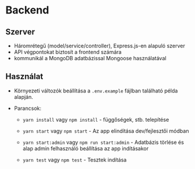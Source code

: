 # Backend

## Szerver

- Háromrétegű (model/service/controller), Express.js-en alapuló szerver
- API végpontokat biztosít a frontend számára
- kommunikál a MongoDB adatbázissal Mongoose használatával

## Használat

- Környezeti változók beállítása a `.env.example` fájlban található példa alapján.

- Parancsok:

  - `yarn install` vagy `npm install` - függőségek, stb. telepítése

  - `yarn start` vagy `npm start` - Az app elindítása dev/fejlesztői módban

  - `yarn start:admin` vagy `npm run start:admin` - Adatbázis törlése és alap admin felhasználó beállítása az app indításakor

  - `yarn test` vagy `npm test` - Tesztek indítása
